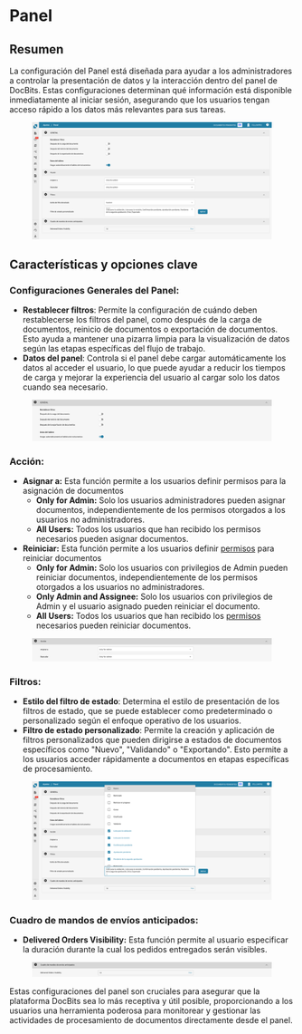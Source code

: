 # Panel

## Resumen

La configuración del Panel está diseñada para ayudar a los administradores a controlar la presentación de datos y la interacción dentro del panel de DocBits. Estas configuraciones determinan qué información está disponible inmediatamente al iniciar sesión, asegurando que los usuarios tengan acceso rápido a los datos más relevantes para sus tareas.

<figure><img src="../../../.gitbook/assets/dashboard-settings1_es.png" alt=""><figcaption></figcaption></figure>

## Características y opciones clave

### **Configuraciones Generales del Panel**:

* **Restablecer filtros**: Permite la configuración de cuándo deben restablecerse los filtros del panel, como después de la carga de documentos, reinicio de documentos o exportación de documentos. Esto ayuda a mantener una pizarra limpia para la visualización de datos según las etapas específicas del flujo de trabajo.
* **Datos del panel**: Controla si el panel debe cargar automáticamente los datos al acceder el usuario, lo que puede ayudar a reducir los tiempos de carga y mejorar la experiencia del usuario al cargar solo los datos cuando sea necesario.

<figure><img src="../../../.gitbook/assets/dashboard-settings2_es.png" alt=""><figcaption></figcaption></figure>

### **Acción:**

* **Asignar a:** Esta función permite a los usuarios definir permisos para la asignación de documentos
  * **Only for Admin:** Solo los usuarios administradores pueden asignar documentos, independientemente de los permisos otorgados a los usuarios no administradores.
  * **All Users:** Todos los usuarios que han recibido los permisos necesarios pueden asignar documentos.
* **Reiniciar:** Esta función permite a los usuarios definir [permisos](groups-users-and-permissions/groups-and-permissions/activando-permisos.md) para reiniciar documentos
  * **Only for Admin:** Solo los usuarios con privilegios de Admin pueden reiniciar documentos, independientemente de los permisos otorgados a los usuarios no administradores.
  * **Only Admin and Assignee:** Solo los usuarios con privilegios de Admin y el usuario asignado pueden reiniciar el documento.
  * **All Users:** Todos los usuarios que han recibido los [permisos](groups-users-and-permissions/groups-and-permissions/activando-permisos.md) necesarios pueden reiniciar documentos.

<figure><img src="../../../.gitbook/assets/dashboard-settings3_es.png" alt=""><figcaption></figcaption></figure>

### **Filtros**:

* **Estilo del filtro de estado**: Determina el estilo de presentación de los filtros de estado, que se puede establecer como predeterminado o personalizado según el enfoque operativo de los usuarios.
* **Filtro de estado personalizado**: Permite la creación y aplicación de filtros personalizados que pueden dirigirse a estados de documentos específicos como "Nuevo", "Validando" o "Exportando". Esto permite a los usuarios acceder rápidamente a documentos en etapas específicas de procesamiento.

<figure><img src="../../../.gitbook/assets/dashboard-settings4_es.png" alt=""><figcaption></figcaption></figure>

### Cuadro de mandos de envíos anticipados:

* **Delivered Orders Visibility:** Esta función permite al usuario especificar la duración durante la cual los pedidos entregados serán visibles.

<figure><img src="../../../.gitbook/assets/dashboard-settings5_es.png" alt=""><figcaption></figcaption></figure>

Estas configuraciones del panel son cruciales para asegurar que la plataforma DocBits sea lo más receptiva y útil posible, proporcionando a los usuarios una herramienta poderosa para monitorear y gestionar las actividades de procesamiento de documentos directamente desde el panel.
